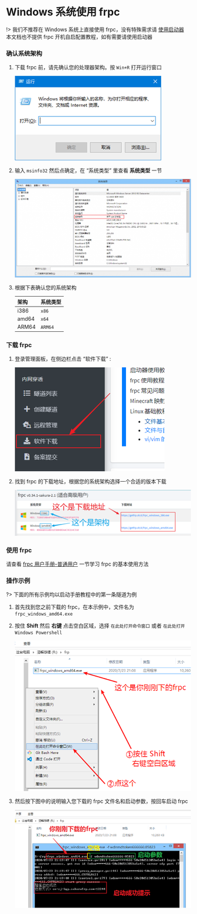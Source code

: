 # Windows 系统使用 frpc

!> 我们不推荐在 Windows 系统上直接使用 frpc，没有特殊需求请 [使用启动器](/launcher/usage)  
本文档也不提供 frpc 开机自启配置教程，如有需要请使用启动器

### 确认系统架构

1. 下载 frpc 前，请先确认您的处理器架构。按 `Win+R` 打开运行窗口

   ![](_images/windows-1.png)

2. 输入 `msinfo32` 然后点确定，在 “系统类型” 里查看 **系统类型** 一节

   ![](_images/windows-2.png)

3. 根据下表确认您的系统架构

   | 架构 | 系统类型 |
   | --- | --- |
   | i386 | `x86` |
   | amd64 | `x64` |
   | ARM64 | `ARM64` |

### 下载 frpc

1. 登录管理面板，在侧边栏点击 “软件下载” :

   ![](../../_images/download.png)

2. 找到 frpc 的下载地址，根据您的系统架构选择一个合适的版本下载

   ![](_images/windows-0.png)

### 使用 frpc

请查看 [frpc 用户手册-普通用户](/frpc/manual#普通用户) 一节学习 frpc 的基本使用方法

### 操作示例

?> 下面的所有示例均以启动手册教程中的第一条隧道为例

1. 首先找到您之前下载的 frpc，在本示例中，文件名为 `frpc_windows_amd64.exe`

2. 按住 **Shift** 然后 **右键** 点击空白区域，选择 `在此处打开命令窗口` 或者 `在此处打开 Windows Powershell`

   ![](_images/windows-3.png)

3. 然后按下图中的说明输入您下载的 frpc 文件名和启动参数，按回车启动 frpc

   ![](_images/windows-4.png)
